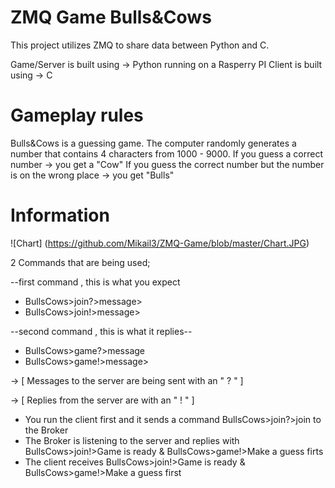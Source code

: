 # ZMQ Game Bulls&Cows
This project utilizes ZMQ to share data between Python and C.

Game/Server is built using -> Python running on a Rasperry PI
Client is built using  -> C

# Gameplay rules

Bulls&Cows is a guessing game.
The computer randomly generates a number that contains 4 characters from 1000 - 9000.
If you guess a correct number -> you get a "Cow"
If you guess the correct number but the number is on the wrong place -> you get "Bulls"

# Information

![Chart] (https://github.com/Mikail3/ZMQ-Game/blob/master/Chart.JPG) 


2 Commands that are being used;

--first command , this is what you expect 
* BullsCows>join?>message>  
* BullsCows>join!>message>

--second command , this is what it replies--
* BullsCows>game?>message 
* BullsCows>game!>message>

 -> [ Messages to the server are being sent with an " ? " ]
 
 -> [ Replies from the server are with an " ! " ]
 
 * You run the client first and it sends a command BullsCows>join?>join to the Broker
 * The Broker is listening to the server and replies with BullsCows>join!>Game is ready & BullsCows>game!>Make a guess firts
 * The client receives BullsCows>join!>Game is ready & BullsCows>game!>Make a guess first
 
